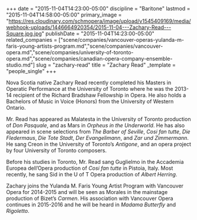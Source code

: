 +++
date = "2015-11-04T14:23:00-05:00"
discipline = "Baritone"
lastmod = "2015-11-04T14:58:00-05:00"
primary_image = "https://res.cloudinary.com/schmopera/image/upload/v1545409169/media/webhook-uploads/1446664920354/2015-11-04---Zachary-Read---Square.jpg.jpg"
publishDate = "2015-11-04T14:23:00-05:00"
related_companies = ["scene/companies/vancouver-operas-yulanda-m-faris-young-artists-program.md","scene/companies/vancouver-opera.md","scene/companies/university-of-toronto-opera.md","scene/companies/canadian-opera-company-ensemble-studio.md"]
slug = "zachary-read"
title = "Zachary Read"
_template = "people_single"
+++

Nova Scotia native Zachary Read recently completed his Masters in Operatic Performance at the University of Toronto where he was the 2013-14 recipient of the Richard Bradshaw Fellowship in Opera. He also holds a Bachelors of Music in Voice (Honors) from the University of Western Ontario.

Mr. Read has appeared as Malatesta in the University of Toronto production of *Don Pasquale*, and as Mars in *Orpheus in the Underworld*. He has also appeared in scene selections from *The Barber of Seville*, *Cosi fan tutte*, *Die Fledermaus*, *Die Tote Stadt*, *Der Evangelimann*, and *Zar und Zimmermann*. He sang Creon in the University of Toronto’s *Antigone*, and an opera project by four University of Toronto composers.

Before his studies in Toronto, Mr. Read sang Guglielmo in the Accademia Europea dell’Opera production of *Cosi fan tutte* in Pistoia, Italy. Most recently, he sang Sid in the U of T Opera production of *Albert Herring*.

Zachary joins the Yulanda M. Faris Young Artist Program with Vancouver Opera for 2014-2015 and will be seen as Morales in the mainstage production of Bizet’s *Carmen*. His association with Vancouver Opera continues in 2015-2016 and he will be heard in *Madama Butterfly* and *Rigoletto*.
